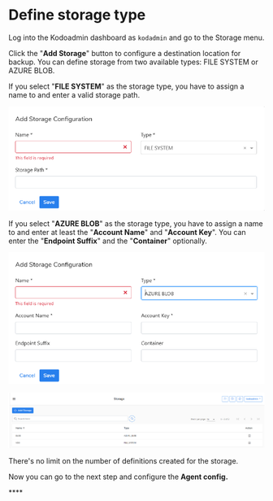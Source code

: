 # Define storage type

Log into the Kodoadmin dashboard as `kodadmin`  and go to the Storage menu. 

Click the "**Add Storage**" button to configure a destination location for backup. You can define storage from two available types: FILE SYSTEM or AZURE BLOB.

If you select "**FILE SYSTEM**" as the storage type, you have to assign a name to and enter a valid storage path.

![](../../.gitbook/assets/kodoadmin-storage-02%20%281%29.png)

If you select "**AZURE BLOB**" as the storage type, you have to assign a name to and enter at least the "**Account Name**" and "**Account Key**". You can enter the "**Endpoint Suffix**" and the "**Container**" optionally. 

![](../../.gitbook/assets/kodoadmin-storage-03.png)

![](../../.gitbook/assets/kodoadmin-storage-01.png)

There's no limit on the number of definitions created for the storage.

Now you can go to the next step and configure the **Agent config.**

\*\*\*\*

